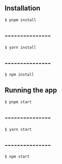 ## Installation

```bash
$ pnpm install
```
## ---------------
```bash
$ yarn install
```
## ---------------
```bash
$ npm install
```

## Running the app

```bash
$ pnpm start
```
## ---------------
```bash
$ yarn start
```
## ---------------
```bash
$ npm start
```
